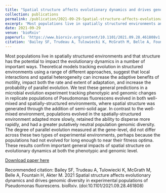 ```yaml
---
title: "Spatial structure affects evolutionary dynamics and drives genomic diversity in experimental populations of Pseudomonas fluorescens"
collection: publications
permalink: /publication/2021-09-29-Spatial-structure-affects-evolutionary-dynamics
excerpt: 'Most populations live in spatially structured environments and that structure has the potential to impact the evolutionary dynamics in a number of important ways. Theoretical models tracking evolution in structured environments using a range of different approaches'
date: 2021-09-29
venue: 'bioRxiv'
paperurl: 'https://www.biorxiv.org/content/10.1101/2021.09.28.461808v1.abstract'
citation: 'Bailey SF, Trudeau A, Tulowiecki K, McGrath M, Belle A, Fountain H, Akter M. 2021 Spatial structure affects evolutionary dynamics and drives genomic diversity in experimental populations of Pseudomonas fluorescens. bioRxiv. (doi:10.1101/2021.09.28.461808)'
---
```

Most populations live in spatially structured environments and that structure has the potential
to impact the evolutionary dynamics in a number of important ways. Theoretical models tracking
evolution in structured environments using a range of different approaches, suggest that local
interactions and spatial heterogeneity can increase the adaptive benefits of motility, impact both
the rate and extent of adaptation, and increase the probability of parallel evolution. We test
these general predictions in a microbial evolution experiment tracking phenotypic and genomic
changes in replicate populations of Pseudomonas fluorescens evolved in both well-mixed and
spatially-structured environments, where spatial structure was generated through the addition
of semi-solid agar. In contrast to the well-mixed environment, populations evolved in the
spatially-structured environment adapted more slowly, retained the ability to disperse more
rapidly, and had a greater putatively neutral population genomic diversity. The degree of parallel
evolution measured at the gene-level, did not differ across these two types of experimental
environments, perhaps because the populations had not evolved for long enough to near their
fitness optima. These results confirm important general impacts of spatial structure on
evolutionary dynamics at both the phenotypic and genomic level.

[Download paper here](https://web.archive.org/web/20220519202623id_/https://www.biorxiv.org/content/biorxiv/early/2021/09/29/2021.09.28.461808.full.pdf)

Recommended citation: Bailey SF, Trudeau A, Tulowiecki K, McGrath M, Belle A, Fountain H, Akter M. 2021 Spatial structure affects evolutionary dynamics and drives genomic diversity in experimental populations of Pseudomonas fluorescens. bioRxiv. (doi:10.1101/2021.09.28.461808)